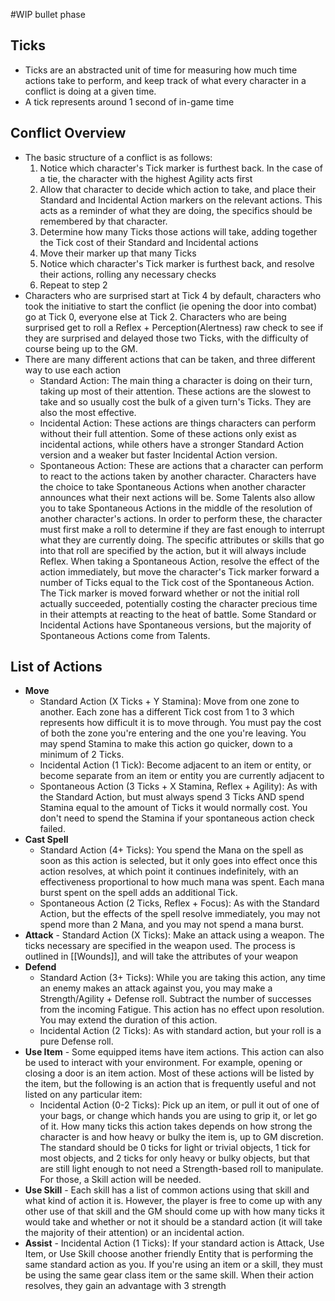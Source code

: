 #WIP bullet phase

## Ticks

- Ticks are an abstracted unit of time for measuring how much time actions take to perform, and keep track of what every character in a conflict is doing at a given time.
- A tick represents around 1 second of in-game time

## Conflict Overview

- The basic structure of a conflict is as follows:
	1. Notice which character's Tick marker is furthest back. In the case of a tie, the character with the highest Agility acts first
	2. Allow that character to decide which action to take, and place their Standard and Incidental Action markers on the relevant actions. This acts as a reminder of what they are doing, the specifics should be remembered by that character.
	3. Determine how many Ticks those actions will take, adding together the Tick cost of their Standard and Incidental actions
	4. Move their marker up that many Ticks
	5. Notice which character's Tick marker is furthest back, and resolve their actions, rolling any necessary checks
	6. Repeat to step 2
- Characters who are surprised start at Tick 4 by default, characters who took the initiative to start the conflict (ie opening the door into combat) go at Tick 0, everyone else at Tick 2. Characters who are being surprised get to roll a Reflex + Perception(Alertness) raw check to see if they are surprised and delayed those two Ticks, with the difficulty of course being up to the GM.
- There are many different actions that can be taken, and three different way to use each action
	- Standard Action: The main thing a character is doing on their turn, taking up most of their attention. These actions are the slowest to take and so usually cost the bulk of a given turn's Ticks. They are also the most effective.
	- Incidental Action: These actions are things characters can perform without their full attention. Some of these actions only exist as incidental actions, while others have a stronger Standard Action version and a weaker but faster Incidental Action version.
	- Spontaneous Action: These are actions that a character can perform to react to the actions taken by another character. Characters have the choice to take Spontaneous Actions when another character announces what their next actions will be. Some Talents also allow you to take Spontaneous Actions in the middle of the resolution of another character's actions. In order to perform these, the character must first make a roll to determine if they are fast enough to interrupt what they are currently doing. The specific attributes or skills that go into that roll are specified by the action, but it will always include Reflex. When taking a Spontaneous Action, resolve the effect of the action immediately, but move the character's Tick marker forward a number of Ticks equal to the Tick cost of the Spontaneous Action. The Tick marker is moved forward whether or not the initial roll actually succeeded, potentially costing the character precious time in their attempts at reacting to the heat of battle. Some Standard or Incidental Actions have Spontaneous versions, but the majority of Spontaneous Actions come from Talents.

## List of Actions

- **Move**
	- Standard Action (X Ticks + Y Stamina): Move from one zone to another. Each zone has a different Tick cost from 1 to 3 which represents how difficult it is to move through. You must pay the cost of both the zone you're entering and the one you're leaving. You may spend Stamina to make this action go quicker, down to a minimum of 2 Ticks.
	- Incidental Action (1 Tick): Become adjacent to an item or entity, or become separate from an item or entity you are currently adjacent to
	- Spontaneous Action (3 Ticks + X Stamina, Reflex + Agility): As with the Standard Action, but must always spend 3 Ticks AND spend Stamina equal to the amount of Ticks it would normally cost. You don't need to spend the Stamina if your spontaneous action check failed.
- **Cast Spell**
	- Standard Action (4+ Ticks): You spend the Mana on the spell as soon as this action is selected, but it only goes into effect once this action resolves, at which point it continues indefinitely, with an effectiveness proportional to how much mana was spent. Each mana burst spent on the spell adds an additional Tick.
	- Spontaneous Action (2 Ticks, Reflex + Focus): As with the Standard Action, but the effects of the spell resolve immediately, you may not spend more than 2 Mana, and you may not spend a mana burst.
- **Attack** - Standard Action (X Ticks): Make an attack using a weapon. The ticks necessary are specified in the weapon used. The process is outlined in [[Wounds]], and will take the attributes of your weapon
- **Defend**
	- Standard Action (3+ Ticks): While you are taking this action, any time an enemy makes an attack against you, you may make a Strength/Agility + Defense roll. Subtract the number of successes from the incoming Fatigue. This action has no effect upon resolution. You may extend the duration of this action.
	- Incidental Action (2 Ticks): As with standard action, but your roll is a pure Defense roll.
- **Use Item** - Some equipped items have item actions. This action can also be used to interact with your environment. For example, opening or closing a door is an item action. Most of these actions will be listed by the item, but the following is an action that is frequently useful and not listed on any particular item:
	- Incidental Action (0-2 Ticks): Pick up an item, or pull it out of one of your bags, or change which hands you are using to grip it, or let go of it. How many ticks this action takes depends on how strong the character is and how heavy or bulky the item is, up to GM discretion. The standard should be 0 ticks for light or trivial objects, 1 tick for most objects, and 2 ticks for only heavy or bulky objects, but that are still light enough to not need a Strength-based roll to manipulate. For those, a Skill action will be needed.
- **Use Skill** - Each skill has a list of common actions using that skill and what kind of action it is. However, the player is free to come up with any other use of that skill and the GM should come up with how many ticks it would take and whether or not it should be a standard action (it will take the majority of their attention) or an incidental action.
- **Assist** - Incidental Action (1 Ticks): If your standard action is Attack, Use Item, or Use Skill choose another friendly Entity that is performing the same standard action as you. If you're using an item or a skill, they must be using the same gear class item or the same skill. When their action resolves, they gain an advantage with 3 strength